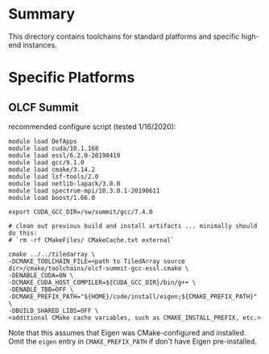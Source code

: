 # Summary
This directory contains toolchains for standard platforms and specific high-end instances.

# Specific Platforms

## OLCF Summit

recommended configure script (tested 1/16/2020):

```
module load DefApps
module load cuda/10.1.168
module load essl/6.2.0-20190419
module load gcc/9.1.0
module load cmake/3.14.2
module load lsf-tools/2.0
module load netlib-lapack/3.8.0
module load spectrum-mpi/10.3.0.1-20190611
module load boost/1.66.0

export CUDA_GCC_DIR=/sw/summit/gcc/7.4.0

# clean out previous build and install artifacts ... minimally should do this:
# `rm -rf CMakeFiles/ CMakeCache.txt external`

cmake ../../tiledarray \
-DCMAKE_TOOLCHAIN_FILE=<path to TiledArray source dir>/cmake/toolchains/olcf-summit-gcc-essl.cmake \
-DENABLE_CUDA=ON \
-DCMAKE_CUDA_HOST_COMPILER=${CUDA_GCC_DIR}/bin/g++ \
-DENABLE_TBB=OFF \
-DCMAKE_PREFIX_PATH="${HOME}/code/install/eigen;${CMAKE_PREFIX_PATH}" \
-DBUILD_SHARED_LIBS=OFF \
<additional CMake cache variables, such as CMAKE_INSTALL_PREFIX, etc.>
```
Note that this assumes that Eigen was CMake-configured and installed. Omit the `eigen` entry in `CMAKE_PREFIX_PATH` if don't have Eigen pre-installed.
